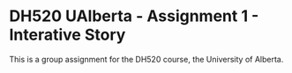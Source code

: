 # DH520 UAlberta - Assignment 1 - Interative Story
This is a group assignment for the DH520 course, the University of Alberta. 
